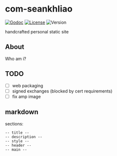 # com-seankhliao

[![Godoc](http://img.shields.io/badge/godoc-reference-blue.svg?style=flat-square)](https://godoc.org/github.com/seankhliao/com-seankhliao/sitegen)
[![License](https://img.shields.io/github/license/seankhliao/com-seankhliao.svg?style=flat-square)](LICENSE)
![Version](https://img.shields.io/github/v/tag/seankhliao/com-seankhliao?sort=semver&style=flat-square)

handcrafted personal static site

## About

Who am i?

## TODO

- [ ] web packaging
- [ ] signed exchanges (blocked by cert requirements)
- [ ] fix amp image

## markdown

sections:

```
-- title --
-- description --
-- style --
-- header --
-- main --
```
